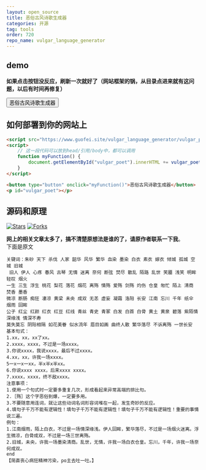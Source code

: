 ```yaml
---
layout: open_source
title: 恶俗古风诗歌生成器
categories: 开源
tag: tools
order: 720
repo_name: vulgar_language_generator
---
```


## demo
**如果点击按钮没反应，刷新一次就好了（网站框架的锅，从目录点进来就有这问题，以后有时间再修复）**


<script src="https://www.guofei.site/vulgar_language_generator/vulgar_poet/vulgar_poet.js"></script>
<script>
    // 这一段代码可以放到head/引用/body中，都可以调用
    function myFunction() {
        document.getElementById("vulgar_poet").innerHTML += vulgar_poet();
    }
</script>

<button type="button" onclick="myFunction()">恶俗古风诗歌生成器</button>
<p id="vulgar_poet"></p>

## 如何部署到你的网站上

```html
<script src="https://www.guofei.site/vulgar_language_generator/vulgar_poet/vulgar_poet.js"></script>
<script>
    // 这一段代码可以放到head/引用/body中，都可以调用
    function myFunction() {
        document.getElementById("vulgar_poet").innerHTML += vulgar_poet();
    }
</script>

<button type="button" onclick="myFunction()">恶俗古风诗歌生成器</button>
<p id="vulgar_poet"></p>
```

## 源码和原理

[![Stars](https://img.shields.io/github/stars/guofei9987/vulgar_language_generator.svg?label=Stars&style=social)](https://github.com/guofei9987/vulgar_language_generator/stargazers)
[![Forks](https://img.shields.io/github/forks/guofei9987/vulgar_language_generator.svg?label=Fork&style=social)](https://github.com/guofei9987/vulgar_language_generator/network/members)


**网上的相关文章太多了，搞不清楚原想法是谁的了，请原作者联系一下我**。  
下面是原文
```
关键词：朱砂 天下 杀伐 人家 韶华 风华 繁华 血染 墨染 白衣 素衣 嫁衣 倾城 孤城 空城 旧城
 旧人 伊人 心疼 春风 古琴 无情 迷离 奈何 断弦 焚尽 散乱 陌路 乱世 笑靥 浅笑 明眸 轻叹 烟火
一生 三生 浮生 桃花 梨花 落花 烟花 离殇 情殇 爱殇 剑殇 灼伤 仓皇 匆忙 陌上 清商 焚香 墨香
微凉 断肠 痴狂 凄凉 黄梁 未央 成双 无恙 虚妄 凝霜 洛阳 长安 江南 忘川 千年 纸伞 烟雨 回眸
公子 红尘 红颜 红衣 红豆 红线 青丝 青史 青冢 白发 白首 白骨 黄土 黄泉 碧落 紫陌情深缘浅 情深不寿
莫失莫忘 阴阳相隔 如花美眷 似水流年 眉目如画 曲终人散 繁华落尽 不诉离殇 一世长安
基本句式：
1.xx，xx，xx了xx。
2.xxxx，xxxx，不过是一场xxxx。
3.你说xxxx，我说xxxx，最后不过xxxx。
4.xx，xx，许我一场xxxx。
5一x一x一xx，半x半x半xx。
6.你说xxxx xxxx，后来xxxx xxxx。
7.xxxx，xxxx，终不敌xxxx。
注意事项：
1.使用一个句式时一定要多重复几次，形成看起来异常高端的排比句。
2.［殇］这个字恶俗到爆，一定要多用。
3.不要随意用连词，就让这些动词名词形容词堆在一起，发生奇妙的反应。
4.填句子千万不能有逻辑性！填句子千万不能有逻辑性！填句子千万不能有逻辑性！重要的事情说三遍。
例句：
1.江南烟雨，陌上白衣，不过是一场情深缘浅。伊人回眸，繁华落尽，不过是一场烟火迷离。浮生微凉，白骨成双，不过是一场三世离殇。
2.旧城，未央，许我一场墨染清商。乱世，无情，许我一场白衣仓皇。忘川，千年，许我一场奈何成双。
end
【简直丧心病狂精神污染，po主去吐一吐。】
```
